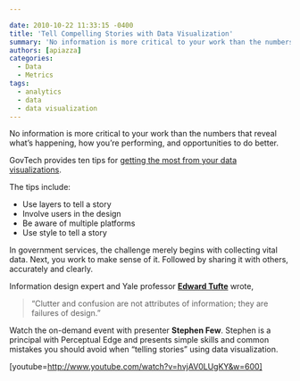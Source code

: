 ```yaml
---

date: 2010-10-22 11:33:15 -0400
title: 'Tell Compelling Stories with Data Visualization'
summary: 'No information is more critical to your work than the numbers that reveal what&rsquo;s happening, how you&rsquo;re performing, and opportunities to do better. GovTech provides ten&nbsp;tips for&nbsp;getting the most from your data visualizations. The tips include\: Use layers to tell a story Involve users in the design Be aware of&nbsp;multiple&nbsp;platforms Use style to tell a'
authors: [apiazza]
categories:
  - Data
  - Metrics
tags:
  - analytics
  - data
  - data visualization
---
```


No information is more critical to your work than the numbers that reveal what’s happening, how you’re performing, and opportunities to do better.

GovTech provides ten tips for [getting the most from your data visualizations](http://www.govtech.com/pcio/10-Tips-for-Data-Visualization.html "GovTech's ten tips for getting the most from your data visualizations").

The tips include:

  * Use layers to tell a story
  * Involve users in the design
  * Be aware of multiple platforms
  * Use style to tell a story

In government services, the challenge merely begins with collecting vital data. Next, you work to make sense of it. Followed by sharing it with others, accurately and clearly.

Information design expert and Yale professor **[Edward Tufte](http://www.stanfordalumni.org/news/magazine/2007/marapr/features/tufte.html)** wrote,

> “Clutter and confusion are not attributes of information; they are failures of design.”

Watch the on-demand event with presenter **Stephen Few**. Stephen is a principal with Perceptual Edge and presents simple skills and common mistakes you should avoid when &#8220;telling stories&#8221; using data visualization.

[youtube=http://www.youtube.com/watch?v=hvjAV0LUgKY&w=600]
